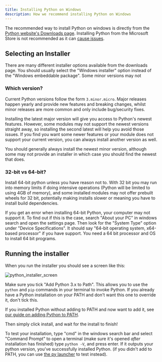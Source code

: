 ```yaml
---
title: Installing Python on Windows
description: How we recommend installing Python on Windows
---
```


The recommended way to install Python on windows is directly from the
[Python website's Downloads page](https://www.python.org/downloads/windows/).
Installing Python from the Microsoft Store is not recommended as it can
[cause issues](../microsoft-store.md).

## Selecting an Installer

There are many different installer options available from the downloads page.
You should usually select the "Windows installer" option instead of the "Windows
embeddable package". Some minor versions may not

### Which version?

Current Python versions follow the form `3.minor.micro`. Major releases happen
yearly and provide new features and breaking changes, whilst minor releases are
more common and only include bug/security fixes.

Installing the latest major version will give you access to Python's newest
features. However, some modules may not support the newest versions straight
away, so installing the second latest will help you avoid those issues. If you
find you want some newer features or your module does not support your current
version, you can always install another version as well.

You should generally always install the newest minor version, although some may
not provide an installer in which case you should find the newest that does.

### 32-bit vs 64-bit?

Install 64-bit python unless you have reason not to. With 32 bit you may run
into memory limits if doing intensive operations (Python will be limited to
using 4GB of memory), and some installed modules may not offer prebuilt wheels
for 32 bit, potentially making installs slower or meaning you have to install
build dependencies.

If you get an error when installing 64-bit Python, your computer may not support
it. To find out if this is the case, search "About your PC" in windows search
and open the settings page. Then look for the "System Type" option under "Device
Specifications". It should say "64-bit operating system, x64-based processor" if
you have support. You need a 64 bit processor and OS to install 64 bit programs.

## Running the installer

When you run the installer you should see a screen like this:

![python_installer_screen](https://user-images.githubusercontent.com/22353562/126144479-cfe6bd98-6d2e-47c3-b6b3-5de9f2656e9a.png)

Make sure you tick "Add Python 3.x to Path". This allows you to use the `python`
and `pip` commands in your terminal to invoke Python. If you already have a
Python installation on your PATH and don't want this one to override it, don't
tick this.

If you installed Python without adding to PATH and now want to add it, see
[our guide on adding Python to PATH](../python-on-windows.md#adding-python-to-your-path).

Then simply click install, and wait for the install to finish!

To test your installation, type "cmd" in the windows search bar and select
"Command Prompt" to open a terminal (make sure it's opened _after_ installation
has finished) type `python -V`, and press enter. If it outputs your python
version, you've successfully installed Python. (if you didn't add to PATH, you
can use [the py launcher](../python-on-windows.md#the-py-launcher) to test
instead).
